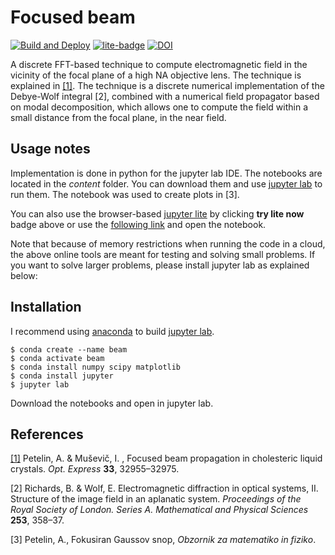 # Focused beam

[![Build and Deploy](https://github.com/andrej5elin/focused_beam/actions/workflows/deploy.yml/badge.svg)](https://github.com/andrej5elin/focused_beam/actions/workflows/deploy.yml)
[![lite-badge](https://jupyterlite.rtfd.io/en/latest/_static/badge.svg)](https://andrej5elin.github.io/focused_beam/lab/?path=focused_scalar_beam.ipynb)
[![DOI](https://zenodo.org/badge/1045530499.svg)](https://doi.org/10.5281/zenodo.17292340)


A discrete FFT-based technique to compute electromagnetic field in the vicinity of the focal plane of a high NA objective lens. The technique is explained in [[1]](https://doi.org/10.1364/OE.565420). The technique is a discrete numerical implementation of the Debye-Wolf integral [2], combined with a numerical field propagator based on modal decomposition, which allows one to compute the field within a small distance from the focal plane, in the near field. 

## Usage notes

Implementation is done in python for the jupyter lab IDE. The notebooks are located in the *content* folder. You can download them and use [jupyter lab](https://jupyter.org/install) to run them. The notebook was used to create plots in [3]. 

You can also use the browser-based [jupyter lite](https://jupyterlite.readthedocs.io/) by clicking **try lite now** badge above or use the [following link](https://andrej5elin.github.io/focused_beam/lab/) and open the notebook.

Note that because of memory restrictions when running the code in a cloud, the above online tools are meant for testing and solving small problems. If you want to solve larger problems, please install jupyter lab as explained below:

## Installation 

I recommend using [anaconda](https://www.anaconda.com/download) to build [jupyter lab](https://jupyter.org/install).

```console
$ conda create --name beam
$ conda activate beam
$ conda install numpy scipy matplotlib
$ conda install jupyter
$ jupyter lab
```

Download the notebooks and open in jupyter lab.

## References

[[1]](https://doi.org/10.1364/OE.565420) Petelin, A. & Muševič, I. , Focused beam propagation in cholesteric
liquid crystals. *Opt. Express* **33**, 32955–32975.

[2] Richards, B. & Wolf, E. Electromagnetic diffraction in optical systems, II. Structure of the image field in an aplanatic system. *Proceedings of the Royal Society of London. Series A. Mathematical and Physical Sciences* **253**, 358–37.

[3] Petelin, A., Fokusiran Gaussov snop, *Obzornik za matematiko in fiziko*. 
